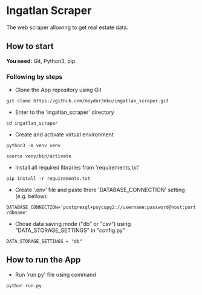 # Ingatlan Scraper
The web scraper allowing to get real estate data.

## How to start

**You need:** Git, Python3, pip.

### Following by steps

* Clone the App repository using Git

`git clone https://github.com/msydor3nko/ingatlan_scraper.git`

* Enter to the 'ingatlan_scraper' directory

`cd ingatlan_scraper`

* Create and activate virtual environment

`python3 -m venv venv`

`source venv/bin/activate`

* Install all required libraries from 'requirements.txt'

`pip install -r requirements.txt`

* Create '.env' file and paste there 'DATABASE_CONNECTION' setting (e.g. bellow):

`DATABASE_CONNECTION='postgresql+psycopg2://username:password@host:port/dbname'`

* Chose data saving mode ("db" or "csv") using "DATA_STORAGE_SETTINGS" in "config.py"  

`DATA_STORAGE_SETTINGS = "db"`

## How to run the App

* Run 'run.py' file using command

`python run.py`
